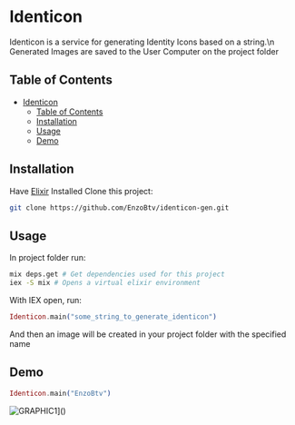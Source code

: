 # Identicon

Identicon is a service for generating Identity Icons based on a string.\n
Generated Images are saved to the User Computer on the project folder

## Table of Contents

- [Identicon](#identicon)
  - [Table of Contents](#table-of-contents)
  - [Installation](#installation)
  - [Usage](#usage)
  - [Demo](#demo)

## Installation

Have [Elixir](https://elixir-lang.org/install.html) Installed
Clone this project:

```sh
git clone https://github.com/EnzoBtv/identicon-gen.git
```

## Usage

In project folder run:
```sh
mix deps.get # Get dependencies used for this project
iex -S mix # Opens a virtual elixir environment
```

With IEX open, run:
```elixir
Identicon.main("some_string_to_generate_identicon")
```

And then an image will be created in your project folder with the specified name

## Demo
```elixir
Identicon.main("EnzoBtv")
```
![GRAPHIC1](https://i.imgur.com/wVSSIuR.png)]()
